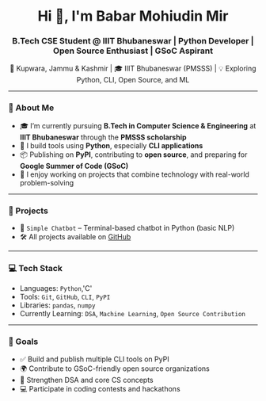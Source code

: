 <h1 align="center">Hi 👋, I'm Babar Mohiudin Mir</h1>
<h3 align="center">B.Tech CSE Student @ IIIT Bhubaneswar | Python Developer | Open Source Enthusiast | GSoC Aspirant</h3>

<p align="center">
  🏡 Kupwara, Jammu & Kashmir | 🎓 IIIT Bhubaneswar (PMSSS) | 💡 Exploring Python, CLI, Open Source, and ML
</p>

---

### 🚀 About Me

- 🎓 I’m currently pursuing **B.Tech in Computer Science & Engineering** at **IIIT Bhubaneswar** through the **PMSSS scholarship**
- 🐍 I build tools using **Python**, especially **CLI applications**
- 📦 Publishing on **PyPI**, contributing to **open source**, and preparing for **Google Summer of Code (GSoC)**
- 💬 I enjoy working on projects that combine technology with real-world problem-solving

---

### 💼 Projects
- 🤖 `Simple Chatbot` – Terminal-based chatbot in Python (basic NLP)
- 🛠️ All projects available on [GitHub](https://github.com/Babar-mir)

---

### 💻 Tech Stack

- Languages: `Python`,'C'
- Tools: `Git`, `GitHub`, `CLI`, `PyPI`
- Libraries: `pandas`, `numpy`
- Currently Learning: `DSA`, `Machine Learning`, `Open Source Contribution`

---

### 🎯 Goals

- ✅ Build and publish multiple CLI tools on PyPI
- 🌍 Contribute to GSoC-friendly open source organizations
- 🧠 Strengthen DSA and core CS concepts
- 💻 Participate in coding contests and hackathons
